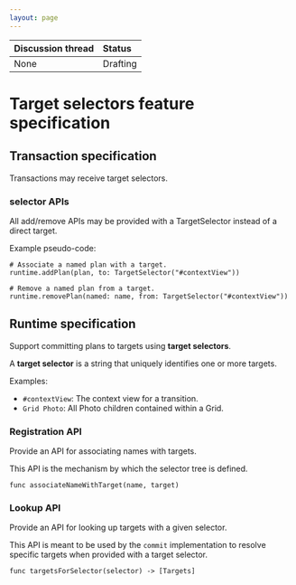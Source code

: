 ```yaml
---
layout: page
---
```



| Discussion thread | Status |
|:------------------|:-------|
| None | Drafting |

# Target selectors feature specification

## Transaction specification

Transactions may receive target selectors.

### selector APIs

All add/remove APIs may be provided with a TargetSelector instead of a direct target.

Example pseudo-code:

```
# Associate a named plan with a target.
runtime.addPlan(plan, to: TargetSelector("#contextView"))

# Remove a named plan from a target.
runtime.removePlan(named: name, from: TargetSelector("#contextView"))
```

## Runtime specification

Support committing plans to targets using **target selectors**.

A **target selector** is a string that uniquely identifies one or more targets.

Examples:

* `#contextView`: The context view for a transition.
* `Grid Photo`: All Photo children contained within a Grid.

### Registration API

Provide an API for associating names with targets.

This API is the mechanism by which the selector tree is defined.

```
func associateNameWithTarget(name, target)
```

### Lookup API

Provide an API for looking up targets with a given selector.

This API is meant to be used by the `commit` implementation to resolve specific targets when provided with a target selector.

```
func targetsForSelector(selector) -> [Targets]
```

